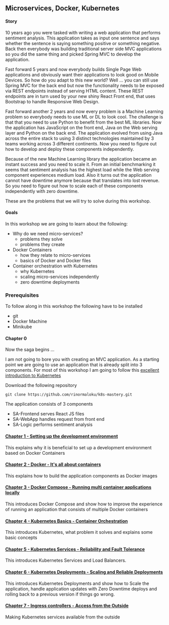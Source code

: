 ## Microservices, Docker, Kubernetes

#### Story

10 years ago you were tasked with writing a web application that performs sentiment analysis. This application takes as input one sentence and says whether the sentence is saying something positive or something negative. Back then everybody was building traditional server side MVC applications so you did the same thing and picked Spring MVC to develop the application.

Fast forward 5 years and now everybody builds Single Page Web applications and obviously want their applications to look good on Mobile Devices. So how do you adapt to this new world? Well ... you can still use Spring MVC for the back end but now the functionality needs to be exposed via REST endpoints instead of serving HTML content. These REST endpoints are in turn used by your new shiny React Front end, that uses Bootstrap to handle Responsive Web Design.

Fast forward another 2 years and now every problem is a Machine Learning problem so everybody needs to use ML or DL to look cool. The challenge is that that you need to use Python to benefit from the best ML libraries. Now the application has JavaScript on the front end, Java on the Web serving layer and Python on the back end. The application evolved from using Java across the entire stack to using 3 distinct technologies maintained by 3 teams working across 3 different continents. Now you need to figure out how to develop and deploy these components independently.

Because of the new Machine Learning library the application became an instant success and you need to scale it. From an initial benchmarking it seems that sentiment analysis has the highest load while the Web serving component experiences medium load. Also it turns out the application cannot have downtime anymore because that translates into lost revenue. So you need to figure out how to scale each of these components independently with zero downtime.

These are the problems that we will try to solve during this workshop.

#### Goals
In this workshop we are going to learn about the following:
* Why do we need micro-services?
  * problems they solve
  * problems they create
* Docker Containers
  * how they relate to micro-services
  * basics of Docker and Docker files
* Container orchestration with Kubernetes
  * why Kubernetes  
  * scaling micro-services independently
  * zero downtime deployments

### Prerequisites
To follow along in this workshop the following have to be installed
* git
* Docker Machine
* Minikube

#### Chapter 0
Now the saga begins ...

I am not going to bore you with creating an MVC application. As a starting point we are going to use an application that is already split into 3 components. For most of this workshop I am going to follow this [excellent introduction to Kubernetes](https://medium.freecodecamp.org/learn-kubernetes-in-under-3-hours-a-detailed-guide-to-orchestrating-containers-114ff420e882)

Download the following repository

```
git clone https://github.com/rinormaloku/k8s-mastery.git
```

The application consists of 3 components
* SA-Frontend serves React JS files
* SA-WebApp handles request from front end
* SA-Logic performs sentiment analysis

#### [Chapter 1 - Setting up the development environment](labs/lab1-devSetup/README.md)
This explains why it is beneficial to set up a development environment based on Docker Containers
#### [Chapter 2 - Docker - It's all about containers](labs/lab2-containers/README.md)
This explains how to build the application components as Docker images
#### [Chapter 3 - Docker Compose - Running multi container applications locally](labs/lab3-dockerCompose/README.md)
This introduces Docker Compose and show how to improve the experience of running an application that consists of multiple Docker containers
#### [Chapter 4 - Kubernetes Basics - Container Orchestration](labs/lab4-pods/README.md)
This introduces Kubernetes, what problem it solves and explains some basic concepts
#### [Chapter 5 - Kubernetes Services - Reliability and Fault Tolerance](labs/lab5-services/README.md)
This introduces Kubernetes Services and Load Balancers.
#### [Chapter 6 - Kubernetes Deployments - Scaling and Reliable Deployments](labs/lab6-deployments/README.md)
This introduces Kubernetes Deployments and show how to Scale the application, handle application updates with Zero Downtime deploys and rolling back to a previous version if things go wrong.
#### [Chapter 7 - Ingress controllers - Access from the Outside](labs/lab7-ingress/README.md)
Making Kubernetes services available from the outside
